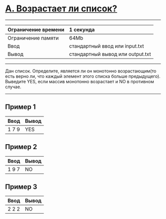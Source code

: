 # [A. Возрастает ли список?](https://contest.yandex.ru/contest/27472/problems/A/)

---
| Ограничение времени | 1 секунда |
| :--- |:--- |
| Ограничение памяти | 64Mb |
| Ввод | стандартный ввод или input.txt |
| Вывод | стандартный вывод или output.txt |
---

Дан список. Определите, является ли он монотонно возрастающим(то есть верно ли, что каждый элемент этого списка больше предыдущего).  
Выведите YES, если массив монотонно возрастает и NO в противном случае.

---
## Пример 1

| Ввод | Вывод |
| :--- | :--- |
| 1 7 9 | YES |

## Пример 2

| Ввод | Вывод |
| :--- | :--- |
| 1 9 7 | NO |

## Пример 3

| Ввод | Вывод |
| :--- | :--- |
| 2 2 2 | NO |
